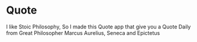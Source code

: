 # Quote

I like Stoic Philosophy, So I made this Quote app that give you a Quote Daily from Great Philosopher Marcus Aurelius, Seneca and Epictetus
